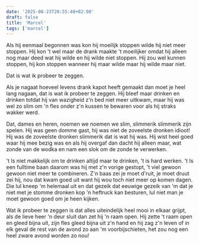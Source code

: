 ```yaml
---
date: '2025-08-23T20:55:40+02:00'
draft: false
title: 'Marcel'
tags: ['marcel']
---
```


Als hij eenmaal begonnen was kon hij moeilijk stoppen wilde hij niet meer stoppen. Hij kon 't wel maar de drank maakte 't moeilijker omdat hij alleen nog maar deed wat hij wilde en hij wilde niet stoppen. Hij zou wel kunnen stoppen, hij kon stoppen wanneer hij maar wilde maar hij wilde maar niet.

Dat is wat ik probeer te zeggen.

Als je nagaat hoeveel levens drank kapot heeft gemaakt dan moet je heel lang nagaan, dat is wat ik probeer te zeggen. Hij bleef maar drinken en drinken totdat hij van wazigheid z'n bed niet meer uitkwam, maar hij was wel zo slim om 'n fles onder z'n kussen te bewaren voor als hij straks wakker werd.

Dat, dames en heren, noemen we noemen we slim, slimmerik slimmerik zijn spelen. Hij was geen domme gast, hij was niet de zoveelste dronken idioot! Hij was de zoveelste dronken slimmerik dat is wat hij was. Hij wist heel goed waar hij mee bezig was en als hij overgaf dan dacht hij alleen maar, wat zonde van de wodka en nam een slok om de zonde te verwerken.

't Is niet makkelijk om te drinken altijd maar te drinken, 't is hard werken. 't Is een fulltime baan daarom was hij met z'n vorige gestopt, 't viel gewoon gewoon niet meer te combineren. Z'n baas zei je moet d'ruit, je moet druut zei hij, nou dat kwam goed uit want hij wou toch niet meer op komen dagen. Die lul kneep 'm helemaal uit en dat gezeik dat eeuwige gezeik van 'm dat je niet met je stomme dronken kop 'n heftruck kan besturen, lul niet man je moet gewoon goed om je heen kijken.

Wat ik probeer te zeggen is dat alles uiteindelijk heel mooi in elkaar grijpt, als de lieve heer 'n deur sluit dan zet hij 'n raam open. Hij zette 't raam open en gleed bijna uit, zijn fles gleed bijna uit z'n hand en hij zag z'n leven of in elk geval de rest van de avond zo aan 'm voorbijschieten, het zou nog een heel zware avond worden zo nou!
